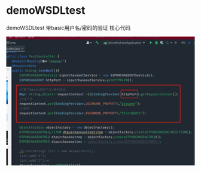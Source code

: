 # demoWSDLtest
demoWSDLtest   带basic用户名/密码的验证
核心代码


![image](https://github.com/cfrzjj/demoWSDLtest/blob/main/src/main/resources/static/基于basic用户名密码核心验证2.png)

